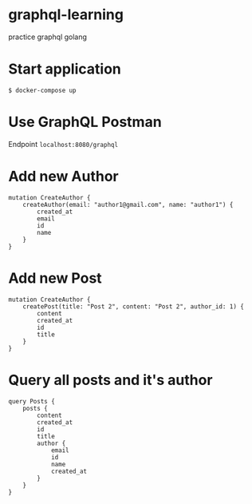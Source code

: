 # graphql-learning
practice graphql  golang


# Start application

```#bash
$ docker-compose up
```

# Use GraphQL Postman
Endpoint `localhost:8080/graphql`

# Add new Author
```
mutation CreateAuthor {
    createAuthor(email: "author1@gmail.com", name: "author1") {
        created_at
        email
        id
        name
    }
}
```

# Add new Post
```
mutation CreateAuthor {
    createPost(title: "Post 2", content: "Post 2", author_id: 1) {
        content
        created_at
        id
        title
    }
}
```

# Query all posts and it's author
```
query Posts {
    posts {
        content
        created_at
        id
        title
        author {
            email
            id
            name
            created_at
        }
    }
}

```